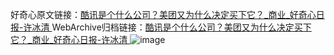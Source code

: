 好奇心原文链接：[酷讯是个什么公司？美团又为什么决定买下它？_商业_好奇心日报-许冰清 ](https://www.qdaily.com/articles/12277.html)
WebArchive归档链接：[酷讯是个什么公司？美团又为什么决定买下它？_商业_好奇心日报-许冰清 ](http://web.archive.org/web/20190623172206/https://www.qdaily.com/articles/12277.html)
![image](http://ww3.sinaimg.cn/large/007d5XDply1g3x2nb1fjkj30u02rttzj)